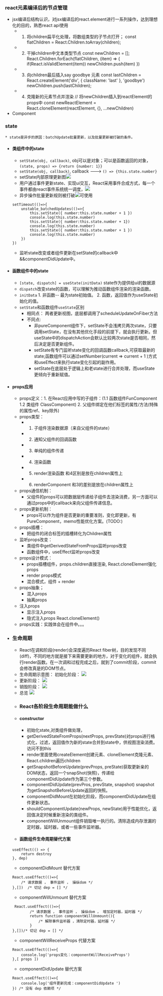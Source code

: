 ### react元素编译后的节点管理
* jsx编译后结构认识，对jsx编译后的react.element进行一系列操作，达到理想化的目的，熟悉react api使用
    * 1. 将children扁平化处理，将数组类型的子节点打开；
        const flatChildren = React.Children.toArray(children);
    * 2. 干掉children中文本类型节点
        const newChildren = [];
       React.Children.forEach(flatChildren, (item) => {
           if(React.isValidElement(item)) newChildren.push(item)
       })
    * 3. 向children最后插入say goodbye 元素
       const lastChildren = React.createElement('div', { className: 'last' }, 'goodbye')
       newChildren.push(lastChildren);
    * 4. 克隆新的元素节点并渲染
       //  将newChildren插入到reactElement的props中
       const newReactElement = React.cloneElement(reactElement, {}, ...newChildren)
* Component
### state
    * state是异步的原因：batchUpdate批量更新，以及批量更新被打破的条件。
* #### 类组件中的state
    * `setState(obj, callback)`, obj可以是对象；可以是函数返回的对象，`(state, props) => {return {number: 1}}`
    * `setState(obj, callback)`, callback ---> `() => {this.state.number}`
    * setState内部原理更新图![](./images/setState.awebp)
    * 用户通过事件更新state、实现ui交互，React采用事件合成方式，每一个事件都由react事件系统统一调度，![](./images/loop.awebp)
    * 异步操作批量更新规则被打破![](./images/async.awebp)可使用
    ```
    setTimeout(()=>{
        unstable_batchedUpdates(()=>{
            this.setState({ number:this.state.number + 1 })
            console.log(this.state.number)
            this.setState({ number:this.state.number + 1})
            console.log(this.state.number)
            this.setState({ number:this.state.number + 1 })
            console.log(this.state.number) 
        })
    })
    ```
    * 监听state改变或者组件更新在setState的callback中&&componentDidUpdate中。
* #### 函数组件中的state
    * `[state, dispatch] = useState(initData)` state作为提供给ui的数据源
    * `dispatch`改变state的函数，可以理解为推动函数组件渲染的渲染函数。
    * `initData` 1. 非函数-- 最为state初始值。 2. 函数，返回值作为useState初始化的值。
    * `setState`和函数组件`useState`区别
        * 相同点： 两者更新视图，底层都调用了scheduleUpdateOnFiber方法
        * 不同点:
            * 非pureComponent组件下，setState不会浅拷贝两次state，只要调用setState，在没有其他优化手段的前提下，就会执行更新。但useState中的dispatchAction会默认比较两次state是否相同，然后决定是否更新组件。
            * setState有专门监听state变化的回调函数callback,可获取最新的state;函数组件可以通过setNumber(current => current + 1 )方式和useEffect来执行state变化引起的副作用。
            * setState在底层处于逻辑上和老state进行合并处理，而useState更倾向于重新赋值。

* #### props应用
    * props定义：1. 在React应用中写的子组件：(1.1 函数组件FunComponent 1.2 类组件 ClassComponent) 2. 父组件绑定在他们标签的属性/方法(特殊的属性ref、key除外)
    * props类型：
        * 1. 子组件渲染数据源（来自父组件的state）
        * 2. 通知父组件的回调函数
        * 3. 单纯的组件传递
        * 4. 渲染函数
        * 5. render渲染函数 和4区别是放在children属性上
        * 6. renderComponent 和3的差别是放在children属性上
    * props通信机制：
        * 父组件的props可以把数据层传递给子组件去渲染消费，另一方面可以通过props中的callback来向父组件传递信息。
    * props更新机制：
        * props可以作为组件是否更新的重要准则，变化即更新，有PureComponent，memo性能优化方案。(TODO:)
    * props插槽：
        * 把组件的闭合标签的插槽转化为Children属性
    * 监听props改变：
        * 类组件中getDerivedStateFromProps监听props改变
        * 函数组件中，useEffect监听props改变
    * props设计模式：
        * props插槽组件，props.children直接渲染, React.cloneElement强化props
        * render props模式
        * 混合模式，组件 + render 
    * props抽象；
        * 混入props
        * 抽离props
    * 注入props
        * 显示注入props
        * 隐式注入props React.cloneElement()
    * props实践：实践体会在组件中。。。
* ### 生命周期
    * React在调和阶段(render)会深度遍历React fiber树，目的发现不同(diff)，不同的地方就是接下来需要更新的地方，对于变化的组件，就会执行render函数。在一次调和过程完成之后，就到了commit阶段，commit会修改真是的DOM节点。
    * 生命周期示意图：
    初始化阶段：
    ![](./images/ark.awebp)
    * 更新阶段：
    ![](./images/update.awebp)
    * 销毁阶段：
    ![](./images/destroy.awebp)
    * 总览
    ![](./images/layout.awebp)
    * ### React各阶段生命周期能做什么
    * #### constructor
        * 初始化state,对类组件做处理，
        * getDerivedStateFromProps(nextProps, prevState)对props进行格式化，过滤，返回值作为新的state合并到state中，供视图渲染消费。访问不到this
        * render里面使用createElement创建元素、cloneElement克隆元素、React.children遍历children
        * getSnapshotBeforeUpdate(prevProps, preState)获取更新亲的DOM状态，返回一个snapShot(快照)，传递给componentDidUpdate作为第三个参数。
        * componentDidUpdate(prevPros, prevState, snapshot) snapshot为getSnapshotBeforeUpdate返回的快照。
        * componentDidMount在初始化阶段，而componentDidUpdate在组件更新状态。
        * shouldComponentUpdate(newProps, newState)用于性能优化，返回值决定时候重新渲染的类组件。
        * componentWillUnmount组件销毁唯一执行的。清除造成内存泄漏的定时器，延时器，或者一些事件监听器。
    * #### 函数组件生命周期替代方案
    ```
    useEffect(() => {
        return destroy
    }, dep)
    ```
    *  componentDidMount 替代方案
    ```
    React.useEffect(()=>{
        /* 请求数据 ， 事件监听 ， 操纵dom */
    },[])  /* 切记 dep = [] */
    ```
    * componentWillUnmount 替代方案
    ```
     React.useEffect(()=>{
            /* 请求数据 ， 事件监听 ， 操纵dom ， 增加定时器，延时器 */
            return function componentWillUnmount(){
                /* 解除事件监听器 ，清除定时器，延时器 */
            }
    },[])/* 切记 dep = [] */
    ```
    *  componentWillReceiveProps 代替方案
    ```
    React.useEffect(()=>{
        console.log('props变化：componentWillReceiveProps')
    },[ props ])

    ```
    * componentDidUpdate 替代方案
    ```
    React.useEffect(()=>{
        console.log('组件更新完成：componentDidUpdate ')     
    }) /* 没有 dep 依赖项 */
    ```

  
 